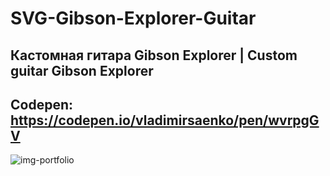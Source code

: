 # SVG-Gibson-Explorer-Guitar

## Кастомная гитара Gibson Explorer | Custom guitar Gibson Explorer

## Codepen: https://codepen.io/vladimirsaenko/pen/wvrpgGV

![img-portfolio](https://user-images.githubusercontent.com/56477695/147707746-7f27a41c-8c48-49c4-ad66-6a0cb62292f3.jpg)
